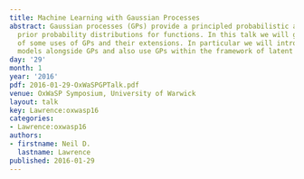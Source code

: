```yaml
---
title: Machine Learning with Gaussian Processes
abstract: Gaussian processes (GPs) provide a principled probabilistic approach to
  prior probability distributions for functions. In this talk we will give an overview
  of some uses of GPs and their extensions. In particular we will introduce mechanistic
  models alongside GPs and also use GPs within the framework of latent variable models.
day: '29'
month: 1
year: '2016'
pdf: 2016-01-29-OxWaSPGPTalk.pdf
venue: OxWaSP Symposium, University of Warwick
layout: talk
key: Lawrence:oxwasp16
categories:
- Lawrence:oxwasp16
authors:
- firstname: Neil D.
  lastname: Lawrence
published: 2016-01-29
---
```

